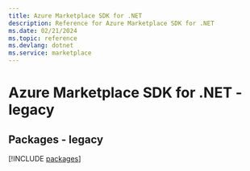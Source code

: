 ```yaml
---
title: Azure Marketplace SDK for .NET
description: Reference for Azure Marketplace SDK for .NET
ms.date: 02/21/2024
ms.topic: reference
ms.devlang: dotnet
ms.service: marketplace
---
```

# Azure Marketplace SDK for .NET - legacy
## Packages - legacy
[!INCLUDE [packages](marketplace-index.md)]